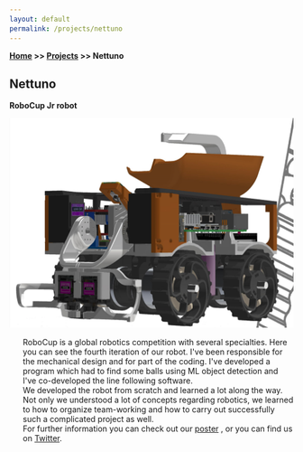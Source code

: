 ```yaml
---
layout: default
permalink: /projects/nettuno
---
```

**[Home](/) >> [Projects](/projects) >> Nettuno**

## Nettuno

<p><b>RoboCup Jr robot</b></p>

![Nettuno Image](/assets/img/robot.png)

<ul>
  RoboCup is a global robotics competition with several specialties.
  Here you can see the fourth iteration of our robot. 
  I've been responsible for the mechanical 
  design and for part of the coding. I've developed 
  a program which had to find some balls using ML object detection and I've co-developed the line following software.
  <br />
  We developed the robot from scratch and learned a lot along the way. Not only we understood a 
  lot of concepts regarding robotics, we learned to how 
  to organize team-working and how to carry out successfully such a 
  complicated project as well.
  <br />
  For further information you can check out our 
  <a href="poster.pdf" target="_blank">poster</a>
  , or you can find us on 
  <a href="https://twitter.com/NettunoRobotica">Twitter</a>.
</ul>
